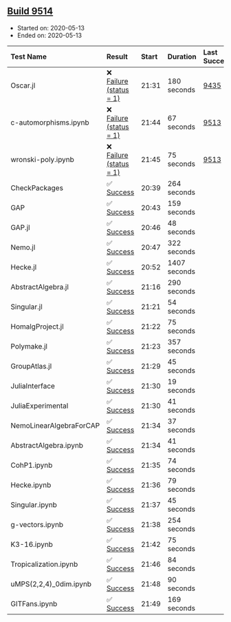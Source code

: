 ## [Build 9514](https://oscarci.mathematik.uni-kl.de/job/oscar/9514/)

* Started on: 2020-05-13
* Ended on: 2020-05-13

| Test Name    | Result | Start | Duration | Last Success | First Failure |
|:-------------|:-------|:------|:---------|:-------------|:--------------|
| Oscar.jl | ❌ [Failure (status = 1)](https://oscarci.mathematik.uni-kl.de/job/oscar/9514/artifact/logs/build-9514/Oscar.jl.log) | 21:31 | 180 seconds | [9435](https://oscarci.mathematik.uni-kl.de/job/oscar/9435/) | [9436](https://oscarci.mathematik.uni-kl.de/job/oscar/9436/) |
| c-automorphisms.ipynb | ❌ [Failure (status = 1)](https://oscarci.mathematik.uni-kl.de/job/oscar/9514/artifact/logs/build-9514/c-automorphisms.ipynb.log) | 21:44 | 67 seconds | [9513](https://oscarci.mathematik.uni-kl.de/job/oscar/9513/) | [9514](https://oscarci.mathematik.uni-kl.de/job/oscar/9514/) |
| wronski-poly.ipynb | ❌ [Failure (status = 1)](https://oscarci.mathematik.uni-kl.de/job/oscar/9514/artifact/logs/build-9514/wronski-poly.ipynb.log) | 21:45 | 75 seconds | [9513](https://oscarci.mathematik.uni-kl.de/job/oscar/9513/) | [9514](https://oscarci.mathematik.uni-kl.de/job/oscar/9514/) |
| CheckPackages | ✅ [Success](https://oscarci.mathematik.uni-kl.de/job/oscar/9514/artifact/logs/build-9514/CheckPackages.log) | 20:39 | 264 seconds |  |  |
| GAP | ✅ [Success](https://oscarci.mathematik.uni-kl.de/job/oscar/9514/artifact/logs/build-9514/GAP.log) | 20:43 | 159 seconds |  |  |
| GAP.jl | ✅ [Success](https://oscarci.mathematik.uni-kl.de/job/oscar/9514/artifact/logs/build-9514/GAP.jl.log) | 20:46 | 48 seconds |  |  |
| Nemo.jl | ✅ [Success](https://oscarci.mathematik.uni-kl.de/job/oscar/9514/artifact/logs/build-9514/Nemo.jl.log) | 20:47 | 322 seconds |  |  |
| Hecke.jl | ✅ [Success](https://oscarci.mathematik.uni-kl.de/job/oscar/9514/artifact/logs/build-9514/Hecke.jl.log) | 20:52 | 1407 seconds |  |  |
| AbstractAlgebra.jl | ✅ [Success](https://oscarci.mathematik.uni-kl.de/job/oscar/9514/artifact/logs/build-9514/AbstractAlgebra.jl.log) | 21:16 | 290 seconds |  |  |
| Singular.jl | ✅ [Success](https://oscarci.mathematik.uni-kl.de/job/oscar/9514/artifact/logs/build-9514/Singular.jl.log) | 21:21 | 54 seconds |  |  |
| HomalgProject.jl | ✅ [Success](https://oscarci.mathematik.uni-kl.de/job/oscar/9514/artifact/logs/build-9514/HomalgProject.jl.log) | 21:22 | 75 seconds |  |  |
| Polymake.jl | ✅ [Success](https://oscarci.mathematik.uni-kl.de/job/oscar/9514/artifact/logs/build-9514/Polymake.jl.log) | 21:23 | 357 seconds |  |  |
| GroupAtlas.jl | ✅ [Success](https://oscarci.mathematik.uni-kl.de/job/oscar/9514/artifact/logs/build-9514/GroupAtlas.jl.log) | 21:29 | 45 seconds |  |  |
| JuliaInterface | ✅ [Success](https://oscarci.mathematik.uni-kl.de/job/oscar/9514/artifact/logs/build-9514/JuliaInterface.log) | 21:30 | 19 seconds |  |  |
| JuliaExperimental | ✅ [Success](https://oscarci.mathematik.uni-kl.de/job/oscar/9514/artifact/logs/build-9514/JuliaExperimental.log) | 21:30 | 41 seconds |  |  |
| NemoLinearAlgebraForCAP | ✅ [Success](https://oscarci.mathematik.uni-kl.de/job/oscar/9514/artifact/logs/build-9514/NemoLinearAlgebraForCAP.log) | 21:34 | 37 seconds |  |  |
| AbstractAlgebra.ipynb | ✅ [Success](https://oscarci.mathematik.uni-kl.de/job/oscar/9514/artifact/logs/build-9514/AbstractAlgebra.ipynb.log) | 21:34 | 41 seconds |  |  |
| CohP1.ipynb | ✅ [Success](https://oscarci.mathematik.uni-kl.de/job/oscar/9514/artifact/logs/build-9514/CohP1.ipynb.log) | 21:35 | 74 seconds |  |  |
| Hecke.ipynb | ✅ [Success](https://oscarci.mathematik.uni-kl.de/job/oscar/9514/artifact/logs/build-9514/Hecke.ipynb.log) | 21:36 | 79 seconds |  |  |
| Singular.ipynb | ✅ [Success](https://oscarci.mathematik.uni-kl.de/job/oscar/9514/artifact/logs/build-9514/Singular.ipynb.log) | 21:37 | 45 seconds |  |  |
| g-vectors.ipynb | ✅ [Success](https://oscarci.mathematik.uni-kl.de/job/oscar/9514/artifact/logs/build-9514/g-vectors.ipynb.log) | 21:38 | 254 seconds |  |  |
| K3-16.ipynb | ✅ [Success](https://oscarci.mathematik.uni-kl.de/job/oscar/9514/artifact/logs/build-9514/K3-16.ipynb.log) | 21:42 | 75 seconds |  |  |
| Tropicalization.ipynb | ✅ [Success](https://oscarci.mathematik.uni-kl.de/job/oscar/9514/artifact/logs/build-9514/Tropicalization.ipynb.log) | 21:46 | 84 seconds |  |  |
| uMPS(2,2,4)_0dim.ipynb | ✅ [Success](https://oscarci.mathematik.uni-kl.de/job/oscar/9514/artifact/logs/build-9514/uMPS-2-2-4-_0dim.ipynb.log) | 21:48 | 90 seconds |  |  |
| GITFans.ipynb | ✅ [Success](https://oscarci.mathematik.uni-kl.de/job/oscar/9514/artifact/logs/build-9514/GITFans.ipynb.log) | 21:49 | 169 seconds |  |  |
